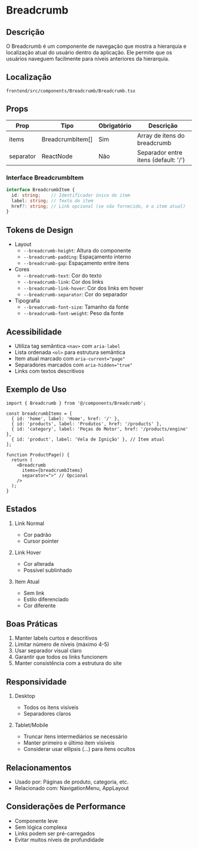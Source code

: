 # Breadcrumb

## Descrição
O Breadcrumb é um componente de navegação que mostra a hierarquia e localização atual do usuário dentro da aplicação. Ele permite que os usuários naveguem facilmente para níveis anteriores da hierarquia.

## Localização
`frontend/src/components/Breadcrumb/Breadcrumb.tsx`

## Props
| Prop | Tipo | Obrigatório | Descrição |
|------|------|-------------|-----------|
| items | BreadcrumbItem[] | Sim | Array de itens do breadcrumb |
| separator | ReactNode | Não | Separador entre itens (default: '/') |

### Interface BreadcrumbItem
```typescript
interface BreadcrumbItem {
  id: string;    // Identificador único do item
  label: string; // Texto do item
  href?: string; // Link opcional (se não fornecido, é o item atual)
}
```

## Tokens de Design
- Layout
  - `--breadcrumb-height`: Altura do componente
  - `--breadcrumb-padding`: Espaçamento interno
  - `--breadcrumb-gap`: Espaçamento entre itens
- Cores
  - `--breadcrumb-text`: Cor do texto
  - `--breadcrumb-link`: Cor dos links
  - `--breadcrumb-link-hover`: Cor dos links em hover
  - `--breadcrumb-separator`: Cor do separador
- Tipografia
  - `--breadcrumb-font-size`: Tamanho da fonte
  - `--breadcrumb-font-weight`: Peso da fonte

## Acessibilidade
- Utiliza tag semântica `<nav>` com `aria-label`
- Lista ordenada `<ol>` para estrutura semântica
- Item atual marcado com `aria-current="page"`
- Separadores marcados com `aria-hidden="true"`
- Links com textos descritivos

## Exemplo de Uso
```tsx
import { Breadcrumb } from '@/components/Breadcrumb';

const breadcrumbItems = [
  { id: 'home', label: 'Home', href: '/' },
  { id: 'products', label: 'Produtos', href: '/products' },
  { id: 'category', label: 'Peças de Motor', href: '/products/engine' },
  { id: 'product', label: 'Vela de Ignição' }, // Item atual
];

function ProductPage() {
  return (
    <Breadcrumb 
      items={breadcrumbItems}
      separator=">" // Opcional
    />
  );
}
```

## Estados
1. Link Normal
   - Cor padrão
   - Cursor pointer

2. Link Hover
   - Cor alterada
   - Possível sublinhado

3. Item Atual
   - Sem link
   - Estilo diferenciado
   - Cor diferente

## Boas Práticas
1. Manter labels curtos e descritivos
2. Limitar número de níveis (máximo 4-5)
3. Usar separador visual claro
4. Garantir que todos os links funcionem
5. Manter consistência com a estrutura do site

## Responsividade
1. Desktop
   - Todos os itens visíveis
   - Separadores claros

2. Tablet/Mobile
   - Truncar itens intermediários se necessário
   - Manter primeiro e último item visíveis
   - Considerar usar ellipsis (...) para itens ocultos

## Relacionamentos
- Usado por: Páginas de produto, categoria, etc.
- Relacionado com: NavigationMenu, AppLayout

## Considerações de Performance
- Componente leve
- Sem lógica complexa
- Links podem ser pré-carregados
- Evitar muitos níveis de profundidade
